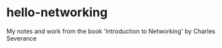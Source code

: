 # hello-networking

My notes and work from the book 'Introduction to Networking' by Charles Severance